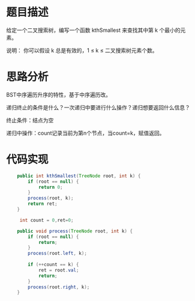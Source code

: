 # 题目描述
给定一个二叉搜索树，编写一个函数 kthSmallest 来查找其中第 k 个最小的元素。

说明：
你可以假设 k 总是有效的，1 ≤ k ≤ 二叉搜索树元素个数。
 
# 思路分析
BST中序遍历升序的特性，基于中序遍历改。

递归终止的条件是什么？一次递归中要进行什么操作？递归想要返回什么信息？

终止条件：结点为空

递归中操作：count记录当前为第n个节点，当count=k，赋值返回。

# 代码实现
```java
    public int kthSmallest(TreeNode root, int k) {
        if (root == null) {
            return 0;
        }
        process(root, k);
        return ret;
    }

     int count = 0,ret=0;

    public void process(TreeNode root, int k) {
        if (root == null) {
            return;
        }
        process(root.left, k);
        
        if (++count == k) {
            ret = root.val;
            return;
        }
        process(root.right, k);
    }
```